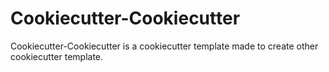 # Cookiecutter-Cookiecutter

Cookiecutter-Cookiecutter is a cookiecutter template made to create other cookiecutter template.